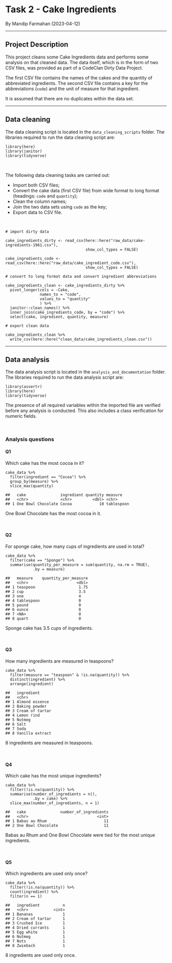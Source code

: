 
# **Task 2 - Cake Ingredients**
By Mandip Farmahan (2023-04-12)

------------------------------------------------------------------------

## Project Description

This project cleans some Cake Ingredients data and performs some analysis on that cleaned data. The data itself, which is in the form of two CSV files, was provided as part of a CodeClan Dirty Data Project.

The first CSV file contains the names of the cakes and the quantity of abbreviated ingredients. The second CSV file contains a key for the abbreviations (`code`) and the unit of measure for that ingredient.

It is assumed that there are no duplicates within the data set.

------------------------------------------------------------------------

## Data cleaning

The data cleaning script is located in the `data_cleaning_scripts` folder.
The libraries required to run the data cleaning script are:

```         
library(here)
library(janitor)
library(tidyverse)
```

<br>

The following data cleaning tasks are carried out:

-   Import both CSV files;
-   Convert the cake data (first CSV file) from wide format to long format (headings: `code` and `quantity`);
-   Clean the column names;
-   Join the two data sets using `code` as the key;
-   Export data to CSV file.

<br>

```
# import dirty data

cake_ingredients_dirty <- read_csv(here::here("raw_data/cake-ingredients-1961.csv"),
                                   show_col_types = FALSE)

cake_ingredients_code <- read_csv(here::here("raw_data/cake_ingredient_code.csv"),
                                   show_col_types = FALSE)
```
```
# convert to long format data and convert ingredient abbreviations

cake_ingredients_clean <- cake_ingredients_dirty %>% 
  pivot_longer(cols = -Cake,
               names_to = "code",
               values_to = "quantity"
               ) %>%
  janitor::clean_names() %>% 
  inner_join(cake_ingredients_code, by = "code") %>% 
  select(cake, ingredient, quantity, measure)
```
```
# export clean data

cake_ingredients_clean %>% 
  write_csv(here::here("clean_data/cake_ingredients_clean.csv"))
```

------------------------------------------------------------------------

## Data analysis

The data analysis script is located in the `analysis_and_documentation` folder.
The libraries required to run the data analysis script are:

```         
library(assertr)
library(here)
library(tidyverse)
```

The presence of all required variables within the imported file are verified before any analysis is conducted. This also includes a class verification for numeric fields.

<br>

### Analysis questions


#### Q1

Which cake has the most cocoa in it?

```         
cake_data %>% 
  filter(ingredient == "Cocoa") %>%
  group_by(measure) %>% 
  slice_max(quantity)
  
##   cake               ingredient quantity measure   
##   <chr>              <chr>         <dbl> <chr>     
## 1 One Bowl Chocolate Cocoa            10 tablespoon
```

One Bowl Chocolate has the most cocoa in it.

<br>


#### Q2

For sponge cake, how many cups of ingredients are used in total?

```         
cake_data %>% 
  filter(cake == "Sponge") %>% 
  summarise(quantity_per_measure = sum(quantity, na.rm = TRUE),
            .by = measure)
            
##   measure    quantity_per_measure
##   <chr>                     <dbl>
## 1 teaspoon                   1.75
## 2 cup                        3.5 
## 3 one                        4   
## 4 tablespoon                 0   
## 5 pound                      0   
## 6 ounce                      0   
## 7 <NA>                       0   
## 8 quart                      0
```

Sponge cake has 3.5 *cups* of ingredients.


<br>

#### Q3

How many ingredients are measured in teaspoons?

```         
cake_data %>% 
  filter(measure == "teaspoon" & !is.na(quantity)) %>% 
  distinct(ingredient) %>% 
  arrange(ingredient)
  
##   ingredient     
##   <chr>          
## 1 Almond essence 
## 2 Baking powder  
## 3 Cream of tartar
## 4 Lemon rind     
## 5 Nutmeg         
## 6 Salt           
## 7 Soda           
## 8 Vanilla extract
```

8 ingredients are measured in teaspoons.


<br>

#### Q4

Which cake has the most unique ingredients?

```         
cake_data %>% 
  filter(!is.na(quantity)) %>%
  summarise(number_of_ingredients = n(),
            .by = cake) %>% 
  slice_max(number_of_ingredients, n = 1)
  
##   cake               number_of_ingredients
##   <chr>                              <int>
## 1 Babas au Rhum                         11
## 2 One Bowl Chocolate                    11
```

Babas au Rhum and One Bowl Chocolate were tied for the most unique ingredients.

<br>

#### Q5

Which ingredients are used only once?

```         
cake_data %>% 
  filter(!is.na(quantity)) %>% 
  count(ingredient) %>% 
  filter(n == 1)

##   ingredient          n
##   <chr>           <int>
## 1 Bananas             1
## 2 Cream of tartar     1
## 3 Crushed Ice         1
## 4 Dried currants      1
## 5 Egg white           1
## 6 Nutmeg              1
## 7 Nuts                1
## 8 Zwiebach            1
```

8 ingredients are used only once.
